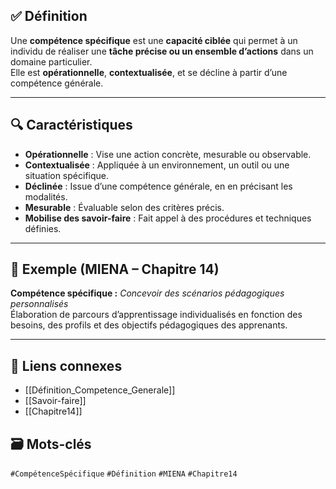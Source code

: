 
## ✅ Définition
Une **compétence spécifique** est une **capacité ciblée** qui permet à un individu de réaliser une **tâche précise ou un ensemble d’actions** dans un domaine particulier.  
Elle est **opérationnelle**, **contextualisée**, et se décline à partir d’une compétence générale.

---

## 🔍 Caractéristiques
- **Opérationnelle** : Vise une action concrète, mesurable ou observable.
- **Contextualisée** : Appliquée à un environnement, un outil ou une situation spécifique.
- **Déclinée** : Issue d’une compétence générale, en en précisant les modalités.
- **Mesurable** : Évaluable selon des critères précis.
- **Mobilise des savoir-faire** : Fait appel à des procédures et techniques définies.

---

## 🧠 Exemple (MIENA – Chapitre 14)
**Compétence spécifique :** _Concevoir des scénarios pédagogiques personnalisés_  
Élaboration de parcours d’apprentissage individualisés en fonction des besoins, des profils et des objectifs pédagogiques des apprenants.

---

## 🔗 Liens connexes
- [[Définition_Competence_Generale]]
- [[Savoir-faire]]
- [[Chapitre14]]

## 🗃️ Mots-clés
`#CompétenceSpécifique` `#Définition` `#MIENA` `#Chapitre14`
